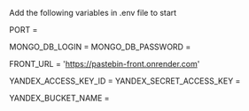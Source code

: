 Add the following variables in .env file to start


PORT = 

MONGO_DB_LOGIN = 
MONGO_DB_PASSWORD = 

FRONT_URL = 'https://pastebin-front.onrender.com'

YANDEX_ACCESS_KEY_ID = 
YANDEX_SECRET_ACCESS_KEY = 

YANDEX_BUCKET_NAME = 